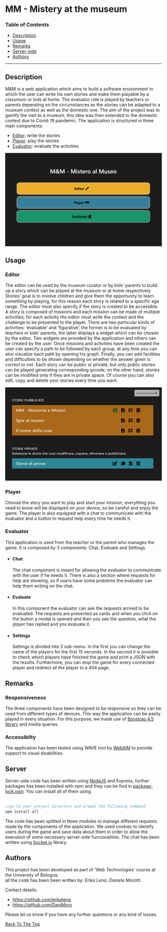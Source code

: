 # MM - Mistery at the museum

### Table of Contents

- [Description](#description)
- [Usage](#usage)
- [Remarks](#remarks)
- [Server-side](#server)
- [Authors](#authors)

---
## Description
M&M is a web application which aims to build a software environment in which the user can write his own stories and make them playable by a classroom or kids at home. The evaluator role is played by teachers or parents depending on the circumstances as the stories can be adapted to a museum context as well as the domestic one. The aim of the project was to gamify the visit to a museum, this idea was then extended to the domestic context due to Covid-19 pandemic.
The application is structured in three main components:
 - [Editor](#editor): write the stories
 - [Player](#player): play the stories
 - [Evaluator](#evaluator): evaluate the activities 
 
 <img src="./img_readme/schermata_home.png" style="width:800px;height:300px;">
 
## Usage

### Editor

The editor can be used by the museum curator or by kids’ parents to build up a story which can be played at the museum or at home respectively. Stories’ goal is to involve children and give them the opportunity to learn something by playing, for this reason each story is related to a specific age range. The editor must also specify if the story is created to be accessible. 
A story is composed of missions and each mission can be made of multiple activities; for each activity the editor must write the context and the challenge to be presented to the player. There are two particular kinds of activities: ‘evaluable’ and ‘figurative’, the former is to be evaluated by teachers or kids’ parents, the latter displays a widget which can be chosen by the editor. Two widgets are provided by the application and others can be created by the user. 
Once missions and activities have been created the user can specify a path to be followed by each group, at any time you can also visualize each path by opening his graph. Finally, you can add facilities and difficulties to be shown depending on whether the answer given is correct or not. 
Each story can be public or private, but only public stories can be played generating corresponding qrcode; on the other hand, stories can be modified only if they are in private space. Of course you can also edit, copy and delete your stories every time you want.

<img src="./img_readme/editor_home.png" style="width:800px;height:300px;">

### Player
 
Choose the story you want to play and start your mission, everything you need to know will be displayed on your device, so be careful and enjoy the game. The player is also equipped with a chat to communicate with the evaluator and a button to request help every time he needs it. 

### Evaluator
This application is used from the teacher or the parent who manages the game. It is composed by 3 components: Chat, Evaluate and Settings.

 - #### Chat 
   The chat component is meant for allowing the evaluator to communicate with the user if he needs it. There is also a section where requests for help are showing, so if users have some problems the evaluator can help them writing on the chat. 

 - #### Evaluate
 
   In this component the evaluator can see the requests arrived to be evaluated. The requests are presented as cards and when you click on the button a modal is opened and then you see the question, what the player has replied and you evaluate it.

 - #### Settings 
   Settings is divided into 2 sub-menu. In the first you can change the name of the players for the first 15 seconds. In the second it is possible to check which players have finished the game and print a JSON with the results. Furthermore, you can stop the game for every connected player and redirect all the player to a 404 page.

## Remarks

### Responsiveness
The three components have been designed to be responsive so they can be used from different types of devices. This way the application can be easily played in every situation. For this purpose, we made use of [Boostrap 4.5 library](https://getbootstrap.com/docs/4.5/getting-started/introduction/) and media queries. 

### Accessibilty
The application has been tested using WAVE tool by [WebAIM](https://webaim.org/) to provide support to visual disabilities.

## Server
Server-side code has been written using [NodeJS](https://nodejs.org/it/) and Express, further packages has been installed with npm and they can be find in [package-lock.json](package-lock.json). You can install all of them using

```javascript

//go to your project directory and prompt the following command
npm install all

```
The code has been splitted in three modules to manage different requests made by the components of the application. We used cookies to identify users during the game and save data about them in order to allow the execution of some necessary server-side funcionalities. 
The chat has been written using [Socket.io](https://socket.io/) library. 

## Authors

This project has been developed as part of 'Web Technologies' course at the University of Bologna;<br>
all the code has been been written by: *Erika Lena*, *Daniele Morotti*.

Contact details:
- https://github.com/erikalena
- https://github.com/DaniMoro

Please let us know if you have any further questions or any kind of issues.

[Back To The Top](#mm---mistery-at-the-museum)
